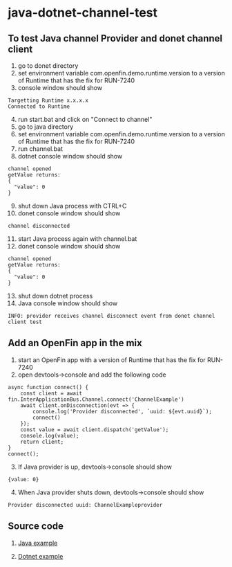 # java-dotnet-channel-test

## To test Java channel Provider and donet channel client

1. go to donet directory
1. set environment variable com.openfin.demo.runtime.version to a version of Runtime that has the fix for RUN-7240
1. console window should show
~~~
Targetting Runtime x.x.x.x
Connected to Runtime
~~~
4. run start.bat and click on "Connect to channel"
1. go to java directory
1. set environment variable com.openfin.demo.runtime.version to a version of Runtime that has the fix for RUN-7240
1. run channel.bat
1. dotnet console window should show
~~~
channel opened
getValue returns:
{
  "value": 0
}
~~~
9. shut down Java process with CTRL+C
1. donet console window should show
~~~
channel disconnected
~~~
11. start Java process again with channel.bat
1. donet console window should show
~~~
channel opened
getValue returns:
{
  "value": 0
}
~~~
13. shut down dotnet process
1. Java console window should show
~~~
INFO: provider receives channel disconnect event from donet channel client test
~~~

## Add an OpenFin app in the mix
1. start an OpenFin app with a version of Runtime that has the fix for RUN-7240
1. open devtools->console and add the following code
~~~
async function connect() {
	const client = await fin.InterApplicationBus.Channel.connect('ChannelExample')
	await client.onDisconnection(evt => {
		console.log('Provider disconnected', `uuid: ${evt.uuid}`);
		connect()
	});
	const value = await client.dispatch('getValue');
	console.log(value);
	return client;
}
connect();
~~~
3. If Java provider is up, devtools->console should show
~~~
{value: 0}
~~~
4. When Java provider shuts down, devtools->console should show
~~~
Provider disconnected uuid: ChannelExampleprovider
~~~

## Source code

1. [Java example](https://github.com/openfin/java-example/blob/master/src/main/java/com/openfin/desktop/demo/ChannelExample.java)

2. [Dotnet example](https://github.com/wenjunche/dotnet-channel-test/blob/master/Stub/MainWindow.xaml.cs)